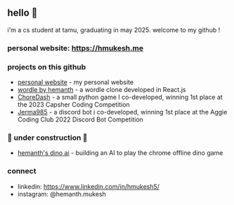 ## hello 👋
i'm a cs student at tamu, graduating in may 2025. welcome to my github !

### personal website: https://hmukesh.me

### projects on this github
- [personal website](https://github.com/hmukesh5/hmukesh5.github.io) - my personal website
- [wordle by hemanth](https://github.com/hmukesh5/wordle-clone) - a wordle clone developed in React.js
- [ChoreDash](https://github.com/prknezek/ChoreDash) - a small python game I co-developed, winning 1st place at the 2023 Capsher Coding Competition
- [Jerma985](https://github.com/prknezek/Jerma985Bot) - a discord bot i co-developed, winning 1st place at the Aggie Coding Club 2022 Discord Bot Competition

### 🚧 under construction 🚧
- [hemanth's dino ai](https://github.com/hmukesh5/dino-ai) - building an AI to play the chrome offline dino game

### connect  
- linkedin: https://www.linkedin.com/in/hmukesh5/
- instagram: @hemanth.mukesh
